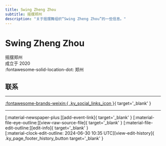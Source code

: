 ```yaml
---
title: Swing Zheng Zhou
subtitle: 摇摆郑州
description: "关于摇摆舞组织“Swing Zheng Zhou”的一些信息。"
---
```


# Swing Zheng Zhou

摇摆郑州  
成立于 2020  
:fontawesome-solid-location-dot: 郑州  


## 联系


---

 [:fontawesome-brands-weixin:{ .ky_social_links_icon }](# "SwingZhengZhou摇摆郑州"){ target='_blank' }

---

<div class="ky_page_footer" markdown>
<div class="ky_page_footer_trailing" markdown="span">
[:material-newspaper-plus:][add-event-link]{ target='_blank' }
[:material-file-eye-outline:][view-raw-source-file]{ target='_blank' }
[:material-file-edit-outline:][edit-info]{ target='_blank' }
</div>
<div class="ky_page_footer_leading" markdown="span">
[:material-clock-edit-outline: 2024-06-30 10:35 UTC][view-edit-history]{ .ky_page_footer_history_button target='_blank' }
</div>
</div>

[add-event-link]: https://github.com/swingdance/events/issues/new?assignees=&labels=add+event&projects=&template=02-add_entity.yml&title=%5Bcn%5D%20%3CName%3E&region=cn&province=Henan&city=Zhengzhou&org_id=swing-zheng-zhou "添加活动"
[view-raw-source-file]: https://github.com/swingdance/orgs/blob/main/cn/swing-zheng-zhou.json "查看原始源文件"
[edit-info]: https://github.com/swingdance/orgs/issues/new?assignees=&labels=update+org&projects=&template=03-update_entity.yml&title=%5Bcn%5D%20Swing%20Zheng%20Zhou&region=cn&id=swing-zheng-zhou&name=Swing%20Zheng%20Zhou "编辑信息"

[view-edit-history]: https://github.com/swingdance/orgs/commits/main/cn/swing-zheng-zhou.json "查看编辑历史"
